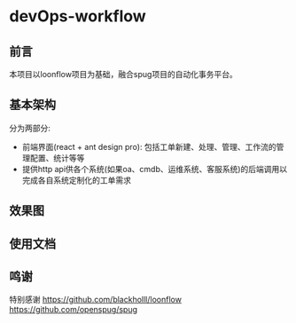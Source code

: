# devOps-workflow
## 前言
本项目以loonflow项目为基础，融合spug项目的自动化事务平台。

## 基本架构
分为两部分:
- 前端界面(react + ant design pro): 包括工单新建、处理、管理、工作流的管理配置、统计等等
- 提供http api供各个系统(如果oa、cmdb、运维系统、客服系统)的后端调用以完成各自系统定制化的工单需求


## 效果图


## 使用文档


## 鸣谢

特别感谢
https://github.com/blackholll/loonflow
https://github.com/openspug/spug
